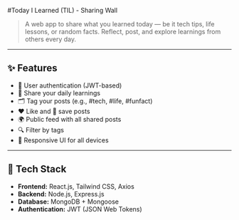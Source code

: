 #Today I Learned (TIL) - Sharing Wall

> A web app to share what you learned today — be it tech tips, life lessons, or random facts. Reflect, post, and explore learnings from others every day.

---

## ✨ Features

- 🔐 User authentication (JWT-based)
- 📝 Share your daily learnings
- 🗂️ Tag your posts (e.g., #tech, #life, #funfact)
- ❤️ Like and 🔖 save posts
- 🌍 Public feed with all shared posts
- 🔍 Filter by tags
- 📱 Responsive UI for all devices

---

## 🚀 Tech Stack

- **Frontend:** React.js, Tailwind CSS, Axios  
- **Backend:** Node.js, Express.js  
- **Database:** MongoDB + Mongoose  
- **Authentication:** JWT (JSON Web Tokens)

